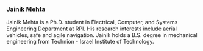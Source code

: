 <h3>Jainik Mehta</h3>

Jainik Mehta is a Ph.D. student in Electrical, Computer, and Systems Engineering Department at RPI. His research interests include aerial vehicles, safe and agile navigation. Jainik holds a B.S. degree in mechanical engineering from Technion - Israel Institute of Technology.